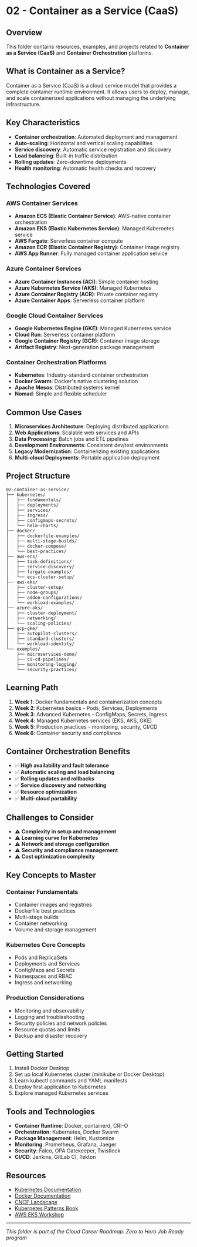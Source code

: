 # 02 - Container as a Service (CaaS)

## Overview
This folder contains resources, examples, and projects related to **Container as a Service (CaaS)** and **Container Orchestration** platforms.

## What is Container as a Service?
Container as a Service (CaaS) is a cloud service model that provides a complete container runtime environment. It allows users to deploy, manage, and scale containerized applications without managing the underlying infrastructure.

## Key Characteristics
- **Container orchestration**: Automated deployment and management
- **Auto-scaling**: Horizontal and vertical scaling capabilities
- **Service discovery**: Automatic service registration and discovery
- **Load balancing**: Built-in traffic distribution
- **Rolling updates**: Zero-downtime deployments
- **Health monitoring**: Automatic health checks and recovery

## Technologies Covered

### AWS Container Services
- **Amazon ECS (Elastic Container Service)**: AWS-native container orchestration
- **Amazon EKS (Elastic Kubernetes Service)**: Managed Kubernetes service
- **AWS Fargate**: Serverless container compute
- **Amazon ECR (Elastic Container Registry)**: Container image registry
- **AWS App Runner**: Fully managed container application service

### Azure Container Services
- **Azure Container Instances (ACI)**: Simple container hosting
- **Azure Kubernetes Service (AKS)**: Managed Kubernetes
- **Azure Container Registry (ACR)**: Private container registry
- **Azure Container Apps**: Serverless container platform

### Google Cloud Container Services
- **Google Kubernetes Engine (GKE)**: Managed Kubernetes service
- **Cloud Run**: Serverless container platform
- **Google Container Registry (GCR)**: Container image storage
- **Artifact Registry**: Next-generation package management

### Container Orchestration Platforms
- **Kubernetes**: Industry-standard container orchestration
- **Docker Swarm**: Docker's native clustering solution
- **Apache Mesos**: Distributed systems kernel
- **Nomad**: Simple and flexible scheduler

## Common Use Cases
1. **Microservices Architecture**: Deploying distributed applications
2. **Web Applications**: Scalable web services and APIs
3. **Data Processing**: Batch jobs and ETL pipelines
4. **Development Environments**: Consistent dev/test environments
5. **Legacy Modernization**: Containerizing existing applications
6. **Multi-cloud Deployments**: Portable application deployment

## Project Structure
```
02-container-as-service/
├── kubernetes/
│   ├── fundamentals/
│   ├── deployments/
│   ├── services/
│   ├── ingress/
│   ├── configmaps-secrets/
│   └── helm-charts/
├── docker/
│   ├── dockerfile-examples/
│   ├── multi-stage-builds/
│   ├── docker-compose/
│   └── best-practices/
├── aws-ecs/
│   ├── task-definitions/
│   ├── service-discovery/
│   ├── fargate-examples/
│   └── ecs-cluster-setup/
├── aws-eks/
│   ├── cluster-setup/
│   ├── node-groups/
│   ├── addon-configurations/
│   └── workload-examples/
├── azure-aks/
│   ├── cluster-deployment/
│   ├── networking/
│   └── scaling-policies/
├── gcp-gke/
│   ├── autopilot-clusters/
│   ├── standard-clusters/
│   └── workload-identity/
└── examples/
    ├── microservices-demo/
    ├── ci-cd-pipelines/
    ├── monitoring-logging/
    └── security-practices/
```

## Learning Path
1. **Week 1**: Docker fundamentals and containerization concepts
2. **Week 2**: Kubernetes basics - Pods, Services, Deployments
3. **Week 3**: Advanced Kubernetes - ConfigMaps, Secrets, Ingress
4. **Week 4**: Managed Kubernetes services (EKS, AKS, GKE)
5. **Week 5**: Production practices - monitoring, security, CI/CD
6. **Week 6**: Container security and compliance

## Container Orchestration Benefits
- ✅ **High availability and fault tolerance**
- ✅ **Automatic scaling and load balancing**
- ✅ **Rolling updates and rollbacks**
- ✅ **Service discovery and networking**
- ✅ **Resource optimization**
- ✅ **Multi-cloud portability**

## Challenges to Consider
- ⚠️ **Complexity in setup and management**
- ⚠️ **Learning curve for Kubernetes**
- ⚠️ **Network and storage configuration**
- ⚠️ **Security and compliance management**
- ⚠️ **Cost optimization complexity**

## Key Concepts to Master

### Container Fundamentals
- Container images and registries
- Dockerfile best practices
- Multi-stage builds
- Container networking
- Volume and storage management

### Kubernetes Core Concepts
- Pods and ReplicaSets
- Deployments and Services
- ConfigMaps and Secrets
- Namespaces and RBAC
- Ingress and networking

### Production Considerations
- Monitoring and observability
- Logging and troubleshooting
- Security policies and network policies
- Resource quotas and limits
- Backup and disaster recovery

## Getting Started
1. Install Docker Desktop
2. Set up local Kubernetes cluster (minikube or Docker Desktop)
3. Learn kubectl commands and YAML manifests
4. Deploy first application to Kubernetes
5. Explore managed Kubernetes services

## Tools and Technologies
- **Container Runtime**: Docker, containerd, CRI-O
- **Orchestration**: Kubernetes, Docker Swarm
- **Package Management**: Helm, Kustomize
- **Monitoring**: Prometheus, Grafana, Jaeger
- **Security**: Falco, OPA Gatekeeper, Twistlock
- **CI/CD**: Jenkins, GitLab CI, Tekton

## Resources
- [Kubernetes Documentation](https://kubernetes.io/docs/)
- [Docker Documentation](https://docs.docker.com/)
- [CNCF Landscape](https://landscape.cncf.io/)
- [Kubernetes Patterns Book](https://k8spatterns.io/)
- [AWS EKS Workshop](https://www.eksworkshop.com/)

---
*This folder is part of the Cloud Career Roadmap: Zero to Hero Job Ready program*